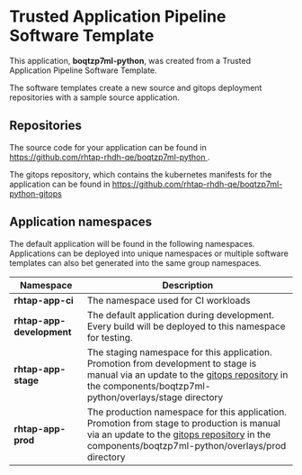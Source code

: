 # Trusted Application Pipeline Software Template

This application, **boqtzp7ml-python**, was created from a Trusted Application Pipeline Software Template.

The software templates create a new source and gitops deployment repositories with a sample source application. 

## Repositories

The source code for your application can be found in [https://github.com/rhtap-rhdh-qe/boqtzp7ml-python ](https://github.com/rhtap-rhdh-qe/boqtzp7ml-python ).
 
The gitops repository, which contains the kubernetes manifests for the application can be found in 
[https://github.com/rhtap-rhdh-qe/boqtzp7ml-python-gitops ](https://github.com/rhtap-rhdh-qe/boqtzp7ml-python-gitops ) 

## Application namespaces 

The default application will be found in the following namespaces. Applications can be deployed into unique namespaces or multiple software templates can also bet generated into the same group namespaces.  

|  Namespace   |  Description   |  
| -------- | -------- |
| **rhtap-app-ci** | The namespace used for CI workloads |
| **rhtap-app-development** | The default application during development. Every build will be deployed to this namespace for testing. |
| **rhtap-app-stage** | The staging namespace for this application. Promotion from development to stage is manual via an update to the [gitops repository](https://github.com/rhtap-rhdh-qe/boqtzp7ml-python-gitops ) in the components/boqtzp7ml-python/overlays/stage directory |
| **rhtap-app-prod** | The production namespace for this application. Promotion from stage to production is manual via an update to the [gitops repository](https://github.com/rhtap-rhdh-qe/boqtzp7ml-python-gitops ) in the components/boqtzp7ml-python/overlays/prod directory |